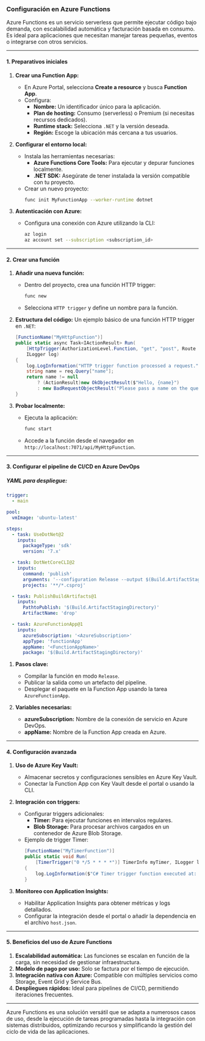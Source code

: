 ### Configuración en Azure Functions

Azure Functions es un servicio serverless que permite ejecutar código bajo demanda, con escalabilidad automática y facturación basada en consumo. Es ideal para aplicaciones que necesitan manejar tareas pequeñas, eventos o integrarse con otros servicios.

---

#### **1. Preparativos iniciales**

1. **Crear una Function App:**
   - En Azure Portal, selecciona **Create a resource** y busca **Function App**.
   - Configura:
     - **Nombre:** Un identificador único para la aplicación.
     - **Plan de hosting:** Consumo (serverless) o Premium (si necesitas recursos dedicados).
     - **Runtime stack:** Selecciona `.NET` y la versión deseada.
     - **Región:** Escoge la ubicación más cercana a tus usuarios.

2. **Configurar el entorno local:**
   - Instala las herramientas necesarias:
     - **Azure Functions Core Tools:** Para ejecutar y depurar funciones localmente.
     - **.NET SDK:** Asegúrate de tener instalada la versión compatible con tu proyecto.
   - Crear un nuevo proyecto:
     ```bash
     func init MyFunctionApp --worker-runtime dotnet
     ```

3. **Autenticación con Azure:**
   - Configura una conexión con Azure utilizando la CLI:
     ```bash
     az login
     az account set --subscription <subscription_id>
     ```

---

#### **2. Crear una función**

1. **Añadir una nueva función:**
   - Dentro del proyecto, crea una función HTTP trigger:
     ```bash
     func new
     ```
   - Selecciona `HTTP trigger` y define un nombre para la función.

2. **Estructura del código:**
   Un ejemplo básico de una función HTTP trigger en `.NET`:
   ```csharp
   [FunctionName("MyHttpFunction")]
   public static async Task<IActionResult> Run(
       [HttpTrigger(AuthorizationLevel.Function, "get", "post", Route = null)] HttpRequest req,
       ILogger log)
   {
       log.LogInformation("HTTP trigger function processed a request.");
       string name = req.Query["name"];
       return name != null
           ? (ActionResult)new OkObjectResult($"Hello, {name}")
           : new BadRequestObjectResult("Please pass a name on the query string.");
   }
   ```

3. **Probar localmente:**
   - Ejecuta la aplicación:
     ```bash
     func start
     ```
   - Accede a la función desde el navegador en `http://localhost:7071/api/MyHttpFunction`.

---

#### **3. Configurar el pipeline de CI/CD en Azure DevOps**

##### YAML para despliegue:

```yaml
trigger:
  - main

pool:
  vmImage: 'ubuntu-latest'

steps:
  - task: UseDotNet@2
    inputs:
      packageType: 'sdk'
      version: '7.x'

  - task: DotNetCoreCLI@2
    inputs:
      command: 'publish'
      arguments: '--configuration Release --output $(Build.ArtifactStagingDirectory)'
      projects: '**/*.csproj'

  - task: PublishBuildArtifacts@1
    inputs:
      PathtoPublish: '$(Build.ArtifactStagingDirectory)'
      ArtifactName: 'drop'

  - task: AzureFunctionApp@1
    inputs:
      azureSubscription: '<AzureSubscription>'
      appType: 'functionApp'
      appName: '<FunctionAppName>'
      package: '$(Build.ArtifactStagingDirectory)'
```

1. **Pasos clave:**
   - Compilar la función en modo `Release`.
   - Publicar la salida como un artefacto del pipeline.
   - Desplegar el paquete en la Function App usando la tarea `AzureFunctionApp`.

2. **Variables necesarias:**
   - **azureSubscription:** Nombre de la conexión de servicio en Azure DevOps.
   - **appName:** Nombre de la Function App creada en Azure.

---

#### **4. Configuración avanzada**

1. **Uso de Azure Key Vault:**
   - Almacenar secretos y configuraciones sensibles en Azure Key Vault.
   - Conectar la Function App con Key Vault desde el portal o usando la CLI.

2. **Integración con triggers:**
   - Configurar triggers adicionales:
     - **Timer:** Para ejecutar funciones en intervalos regulares.
     - **Blob Storage:** Para procesar archivos cargados en un contenedor de Azure Blob Storage.
   - Ejemplo de trigger Timer:
     ```csharp
     [FunctionName("MyTimerFunction")]
     public static void Run(
         [TimerTrigger("0 */5 * * * *")] TimerInfo myTimer, ILogger log)
     {
         log.LogInformation($"C# Timer trigger function executed at: {DateTime.Now}");
     }
     ```

3. **Monitoreo con Application Insights:**
   - Habilitar Application Insights para obtener métricas y logs detallados.
   - Configurar la integración desde el portal o añadir la dependencia en el archivo `host.json`.

---

#### **5. Beneficios del uso de Azure Functions**

1. **Escalabilidad automática:** Las funciones se escalan en función de la carga, sin necesidad de gestionar infraestructura.
2. **Modelo de pago por uso:** Solo se factura por el tiempo de ejecución.
3. **Integración nativa con Azure:** Compatible con múltiples servicios como Storage, Event Grid y Service Bus.
4. **Despliegues rápidos:** Ideal para pipelines de CI/CD, permitiendo iteraciones frecuentes.

---

Azure Functions es una solución versátil que se adapta a numerosos casos de uso, desde la ejecución de tareas programadas hasta la integración con sistemas distribuidos, optimizando recursos y simplificando la gestión del ciclo de vida de las aplicaciones.